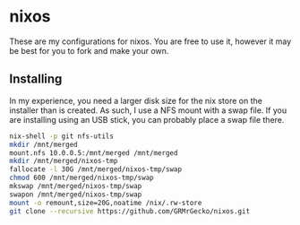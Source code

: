 # nixos
These are my configurations for nixos. You are free to use it, however it may be best for you to fork and make your own.

## Installing
In my experience, you need a larger disk size for the nix store on the installer than is created. As such, I use a NFS mount with a swap file. If you are installing using an USB stick, you can probably place a swap file there.

```bash
nix-shell -p git nfs-utils
mkdir /mnt/merged
mount.nfs 10.0.0.5:/mnt/merged /mnt/merged
mkdir /mnt/merged/nixos-tmp
fallocate -l 30G /mnt/merged/nixos-tmp/swap
chmod 600 /mnt/merged/nixos-tmp/swap
mkswap /mnt/merged/nixos-tmp/swap
swapon /mnt/merged/nixos-tmp/swap
mount -o remount,size=20G,noatime /nix/.rw-store
git clone --recursive https://github.com/GRMrGecko/nixos.git
```